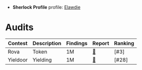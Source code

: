 - **Sherlock Profile** profile: [Elawdie](https://audits.sherlock.xyz/watson/Elawdie)
  
# Audits

|Contest|Description|Findings|Report|Ranking|
|-------|-----------|--------|------|------|
|Rova|Token|1M|[📄](https://audits.sherlock.xyz/contests/498/report)|[#3]|
|Yieldoor|Yielding|1M|[📄](https://audits.sherlock.xyz/contests/791/report)|[#28]|
